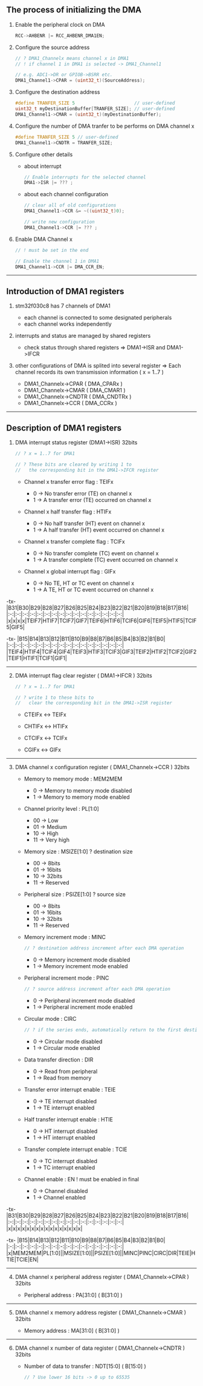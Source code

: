 ## The process of initializing the DMA

1. Enable the peripheral clock on DMA
    ```C
    RCC->AHBENR |= RCC_AHBENR_DMA1EN;
    ```

2. Configure the source address
    ```C
    // ? DMA1_Channelx means channel x in DMA1
    // ! if channel 1 in DMA1 is selected -> DMA1_Channel1

    // e.g. ADC1->DR or GPIOB->BSRR etc.
    DMA1_Channel1->CPAR = (uint32_t)(SourceAddress);
    ```

3. Configure the destination address
    ```C
    #define TRANFER_SIZE 5                      // user-defined
    uint32_t myDestinationBuffer[TRANFER_SIZE]; // user-defined
    DMA1_Channel1->CMAR = (uint32_t)(myDestinationBuffer);
    ```

4. Configure the number of DMA tranfer to be performs on DMA channel x
    ```C
    #define TRANFER_SIZE 5 // user-defined
    DMA1_Channel1->CNDTR = TRANFER_SIZE;
    ```

5. Configure other details

    * about interrupt
      ```C
      // Enable interrupts for the selected channel
      DMA1->ISR |= ??? ;
      ```

    * about each channel configuration
      ```C
      // clear all of old configurations
      DMA1_Channel1->CCR &= ~((uint32_t)0);

      // write new configuration
      DMA1_Channel1->CCR |= ??? ;
      ```

6. Enable DMA Channel x
    ```C
    // ! must be set in the end

    // Enable the channel 1 in DMA1
    DMA1_Channel1->CCR |= DMA_CCR_EN;
    ```

---
## Introduction of DMA1 registers

1. stm32f030c8 has 7 channels of DMA1
    - each channel is connected to some designated peripherals
    - each channel works independently
  
2. interrupts and status are managed by shared registers
    - check status through shared registers
      => DMA1->ISR and DMA1->IFCR
  
3. other configurations of DMA is splited into several register
    => Each channel records its own transmission information ( x = 1..7 )
    - DMA1_Channelx->CPAR  ( DMA_CPARx )
    - DMA1_Channelx->CMAR  ( DMA_CMAR1 )
    - DMA1_Channelx->CNDTR ( DMA_CNDTRx )
    - DMA1_Channelx->CCR   ( DMA_CCRx )

---
## Description of DMA1 registers

1. DMA interrupt status register (DMA1->ISR) 32bits
    ```C
    // ? x = 1..7 for DMA1

    // ? These bits are cleared by writing 1 to
    //   the corresponding bit in the DMA1->IFCR register
    ```
    * Channel x transfer error flag : TEIFx
      - 0 -> No transfer error (TE) on channel x
      - 1 -> A transfer error (TE) occurred on channel x
    
    * Channel x half transfer flag : HTIFx
      - 0 -> No half transfer (HT) event on channel x
      - 1 -> A half transfer (HT) event occurred on channel x

    * Channel x transfer complete flag : TCIFx
      - 0 -> No transfer complete (TC) event on channel x
      - 1 -> A transfer complete (TC) event occurred on channel x

    * Channel x global interrupt flag : GIFx
      - 0 -> No TE, HT or TC event on channel x
      - 1 -> A TE, HT or TC event occurred on channel x

-tx-
|B31|B30|B29|B28|B27|B26|B25|B24|B23|B22|B21|B20|B19|B18|B17|B16|
|:-:|:-:|:-:|:-:|:-:|:-:|:-:|:-:|:-:|:-:|:-:|:-:|:-:|:-:|:-:|:-:|
|x|x|x|x|TEIF7|HTIF7|TCIF7|GIF7|TEIF6|HTIF6|TCIF6|GIF6|TEIF5|HTIF5|TCIF5|GIF5|

-tx-
|B15|B14|B13|B12|B11|B10|B9|B8|B7|B6|B5|B4|B3|B2|B1|B0|
|:-:|:-:|:-:|:-:|:-:|:-:|:-:|:-:|:-:|:-:|:-:|:-:|:-:|:-:|:-:|:-:|
|TEIF4|HTIF4|TCIF4|GIF4|TEIF3|HTIF3|TCIF3|GIF3|TEIF2|HTIF2|TCIF2|GIF2|TEIF1|HTIF1|TCIF1|GIF1|

---
2. DMA interrupt flag clear register ( DMA1->IFCR ) 32bits
    ```C
    // ? x = 1..7 for DMA1

    // ? write 1 to these bits to 
    //   clear the corresponding bit in the DMA1->ISR register
    ```
    * CTEIFx <-> TEIFx

    * CHTIFx <-> HTIFx

    * CTCIFx <-> TCIFx

    * CGIFx  <-> GIFx

---
3. DMA channel x configuration register ( DMA1_Channelx->CCR ) 32bits

    * Memory to memory mode : MEM2MEM
      - 0 -> Memory to memory mode disabled
      - 1 -> Memory to memory mode enabled

    * Channel priority level : PL[1:0]
      - 00 -> Low
      - 01 -> Medium
      - 10 -> High
      - 11 -> Very high

    * Memory size : MSIZE[1:0]
      ? destination size
      - 00 ->  8bits
      - 01 -> 16bits
      - 10 -> 32bits
      - 11 -> Reserved

    * Peripheral size : PSIZE[1:0]
      ? source size
      - 00 ->  8bits
      - 01 -> 16bits
      - 10 -> 32bits
      - 11 -> Reserved

    * Memory increment mode : MINC
      ```C
      // ? destination address increment after each DMA operation
      ```
      - 0 -> Memory increment mode disabled
      - 1 -> Memory increment mode enabled

    * Peripheral increment mode : PINC
      ```C
      // ? source address increment after each DMA operation
      ```
      - 0 -> Peripheral increment mode disabled
      - 1 -> Peripheral increment mode enabled

    * Circular mode : CIRC
      ```C
      // ? if the series ends, automatically return to the first destination address
      ```
      - 0 -> Circular mode disabled
      - 1 -> Circular mode enabled

    * Data transfer direction : DIR
      - 0 -> Read from peripheral
      - 1 -> Read from memory

    * Transfer error interrupt enable : TEIE
      - 0 -> TE interrupt disabled
      - 1 -> TE interrupt enabled

    * Half transfer interrupt enable : HTIE
      - 0 -> HT interrupt disabled
      - 1 -> HT interrupt enabled

    * Transfer complete interrupt enable : TCIE
      - 0 -> TC interrupt disabled
      - 1 -> TC interrupt enabled

    * Channel enable : EN
      ! must be enabled in final
      - 0 -> Channel disabled
      - 1 -> Channel enabled

-tx-
|B31|B30|B29|B28|B27|B26|B25|B24|B23|B22|B21|B20|B19|B18|B17|B16|
|:-:|:-:|:-:|:-:|:-:|:-:|:-:|:-:|:-:|:-:|:-:|:-:|:-:|:-:|:-:|:-:|
|x|x|x|x|x|x|x|x|x|x|x|x|x|x|x|x|

-tx-
|B15|B14|B13|B12|B11|B10|B9|B8|B7|B6|B5|B4|B3|B2|B1|B0|
|:-:|:-:|:-:|:-:|:-:|:-:|:-:|:-:|:-:|:-:|:-:|:-:|:-:|:-:|:-:|:-:|
|x|MEM2MEM|PL[1:0]||MSIZE[1:0]||PSIZE[1:0]||MINC|PINC|CIRC|DIR|TEIE|HTIE|TCIE|EN|

---
4. DMA channel x peripheral address register ( DMA1_Channelx->CPAR ) 32bits

    * Peripheral address : PA[31:0] ( B[31:0] )

---
5.  DMA channel x memory address register ( DMA1_Channelx->CMAR ) 32bits

    * Memory address : MA[31:0] ( B[31:0] )

---
6. DMA channel x number of data register ( DMA1_Channelx->CNDTR ) 32bits

    * Number of data to transfer : NDT[15:0] ( B[15:0] )
      ```C
      // ? Use lower 16 bits -> 0 up to 65535
      ```
